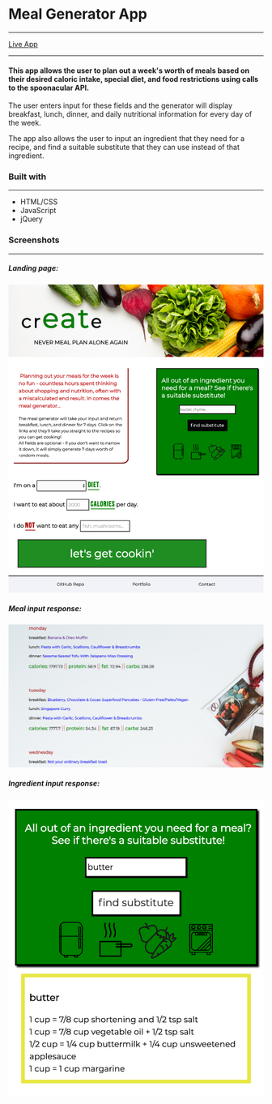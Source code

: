# Meal Generator App
---
[Live App](https://rmac2289.github.io/mealGenerator/)

---

#### This app allows the user to plan out a week's worth of meals based on their desired caloric intake, special diet, and food restrictions using calls to the spoonacular API. 

The user enters input for these fields and the generator will display breakfast, lunch, dinner, and daily nutritional information for every day of the week. 

The app also allows the user to input an ingredient that they need for a recipe, and find a suitable substitute that they can use instead of that ingredient.

### Built with 
 ---
* HTML/CSS
* JavaScript
* jQuery

### Screenshots
---
##### Landing page: 

![screenshot image of app](./mealscreenshot.png)

##### Meal input response:

![screenshot of input response](./listscreenshot.png)

##### Ingredient input response:
![screenshot of ingredient response](./ingredientscreenshot.png)

